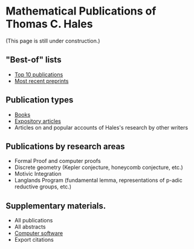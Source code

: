 
# Mathematical Publications of Thomas C. Hales

(This page is still under construction.)

## "Best-of" lists

+ [Top 10 publications](top-10-publications.md)
+ [Most recent preprints](most-recent-preprints.md)

## Publication types

+ [Books](books.md)
+ [Expository articles](expository.md)
+ Articles on and popular accounts of Hales's research by other writers

## Publications by research areas

+ Formal Proof and computer proofs
+ Discrete geometry (Kepler conjecture, honeycomb conjecture, etc.)
+ Motivic Integration
+ Langlands Program (fundamental lemma, representations of p-adic reductive groups, etc.)

## Supplementary materials.

+ All publications
+ All abstracts
+ [Computer software](software.md)
+ Export citations

